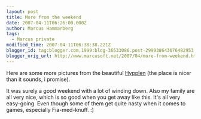 ```yaml
---
layout: post
title: More from the weekend
date: 2007-04-11T06:26:00.000Z
author: Marcus Hammarberg
tags:
  - Marcus private
modified_time: 2007-04-11T06:38:38.221Z
blogger_id: tag:blogger.com,1999:blog-36533086.post-299938643676482953
blogger_orig_url: http://www.marcusoft.net/2007/04/more-from-weekend.html
---
```



Here are some more pictures from the beautiful [Hypplen](http://www.hitta.se/SearchCombi.aspx?SearchType=4&UCSB%3aWflWhite=1a1b&UCSB%3aWflPink=4a&UCSB%3aTextBoxWho=&UCSB%3aTextBoxWhere=hyppeln) (the place is nicer than it sounds, i promise).

It was surely a good weekend with a lot of winding down. Also my family are all very nice, which is so good when you get away like this. It's all very easy-going. Even though some of them get quite nasty when it comes to games, especially Fia-med-knuff. :)
